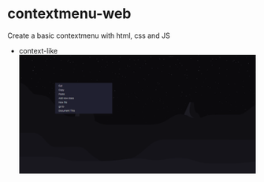 # contextmenu-web

Create a basic contextmenu with html, css and JS

- context-like
  ![Context-image](./assets/contextmenu.PNG)
